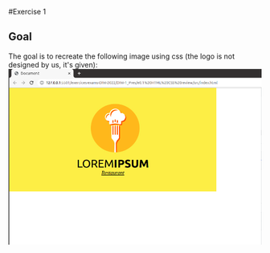 #Exercise 1
## Goal
The goal is to recreate the following image using css (the logo is not designed by us, it's given):  
![an image we have to recreate](image/restaurant.png)

